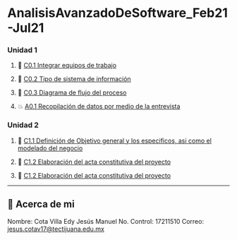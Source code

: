# AnalisisAvanzadoDeSoftware_Feb21-Jul21

### Unidad 1
1. :book: [C0.1 Integrar equipos de trabajo](https://github.com/CotaVilla/AnalisisAvanzadoDeSoftware_Feb21-Jul21/blob/main/blog/C0.1_CotaVillaEdyJesusManuel.md)

2. :book: [C0.2  Tipo de sistema de información](https://github.com/CotaVilla/AnalisisAvanzadoDeSoftware_Feb21-Jul21/blob/main/blog/C0.2_CotaVillaEdyJesusManuel.md)

3. :book: [C0.3  Diagrama de flujo del proceso](https://github.com/CotaVilla/AnalisisAvanzadoDeSoftware_Feb21-Jul21/blob/main/blog/C0.3_CotaVillaEdyJesusManuel.md)

4. :boom: [A0.1 Recopilación de datos por medio de la entrevista](https://github.com/CotaVilla/AnalisisAvanzadoDeSoftware_Feb21-Jul21/blob/main/blog/A0.1_Recopilaci%C3%B3n_de_datos_por_medio_de_la_entrevista_CotaVillaEdyJesusManuel.md)

### Unidad 2

1. :book: [C1.1 Definición de Objetivo general y los especificos, asi como el modelado del negocio](https://github.com/CotaVilla/AnalisisAvanzadoDeSoftware_Feb21-Jul21/blob/main/blog/C1.1_Definicion-de-Objetivo-general-y-los-especificos,-asi-como-el-modelado-del-negocio_CotaVillaEdyJesusManuel.md)

2. :book: [C1.2 Elaboración del acta constitutiva del proyecto](https://github.com/CotaVilla/AnalisisAvanzadoDeSoftware_Feb21-Jul21/blob/main/blog/C1.2_Elaboracion_del_acta_constitutiva_del_proyecto_CotaVillaEdyJesusManuel.md)

3. :book: [C1.2 Elaboración del acta constitutiva del proyecto](https://github.com/CotaVilla/AnalisisAvanzadoDeSoftware_Feb21-Jul21/blob/main/blog/C1.3_Requisitos_del_sistema_para_el_caso_de_estudio_CotaVillaEdyJesusManuel.md)

---
## :turtle: Acerca de mi
Nombre: Cota Villa Edy Jesús Manuel
No. Control: 17211510
Correo: jesus.cotav17@tectijuana.edu.mx